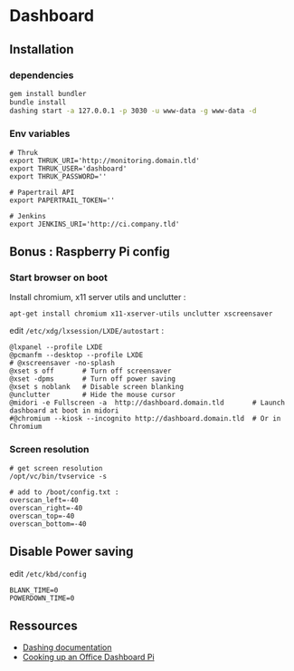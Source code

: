 # Dashboard

## Installation

### dependencies

```bash
gem install bundler
bundle install
dashing start -a 127.0.0.1 -p 3030 -u www-data -g www-data -d
```

### Env variables

```
# Thruk
export THRUK_URI='http://monitoring.domain.tld'
export THRUK_USER='dashboard'
export THRUK_PASSWORD=''

# Papertrail API
export PAPERTRAIL_TOKEN=''

# Jenkins
export JENKINS_URI='http://ci.company.tld'
```

## Bonus : Raspberry Pi config

### Start browser on boot

Install chromium, x11 server utils and unclutter :

```
apt-get install chromium x11-xserver-utils unclutter xscreensaver
```

edit `/etc/xdg/lxsession/LXDE/autostart` :

```
@lxpanel --profile LXDE
@pcmanfm --desktop --profile LXDE
# @xscreensaver -no-splash
@xset s off       # Turn off screensaver
@xset -dpms       # Turn off power saving
@xset s noblank   # Disable screen blanking
@unclutter        # Hide the mouse cursor
@midori -e Fullscreen -a  http://dashboard.domain.tld       # Launch dashboard at boot in midori
#@chromium --kiosk --incognito http://dashboard.domain.tld  # Or in Chromium
```

### Screen resolution

```
# get screen resolution
/opt/vc/bin/tvservice -s

# add to /boot/config.txt :
overscan_left=-40
overscan_right=-40
overscan_top=-40
overscan_bottom=-40
```

## Disable Power saving

edit `/etc/kbd/config`

```
BLANK_TIME=0
POWERDOWN_TIME=0
```

## Ressources

* [Dashing documentation](http://shopify.github.com/dashing)
* [Cooking up an Office Dashboard Pi](https://gocardless.com/blog/raspberry-pi-metric-dashboards/)
